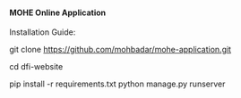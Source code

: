 #### MOHE Online Application

Installation Guide:

git clone https://github.com/mohbadar/mohe-application.git

cd dfi-website

pip install -r requirements.txt
python manage.py runserver

